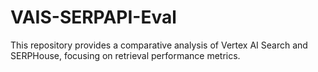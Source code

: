 # VAIS-SERPAPI-Eval
This repository provides a comparative analysis of Vertex AI Search and SERPHouse, focusing on retrieval performance metrics.

